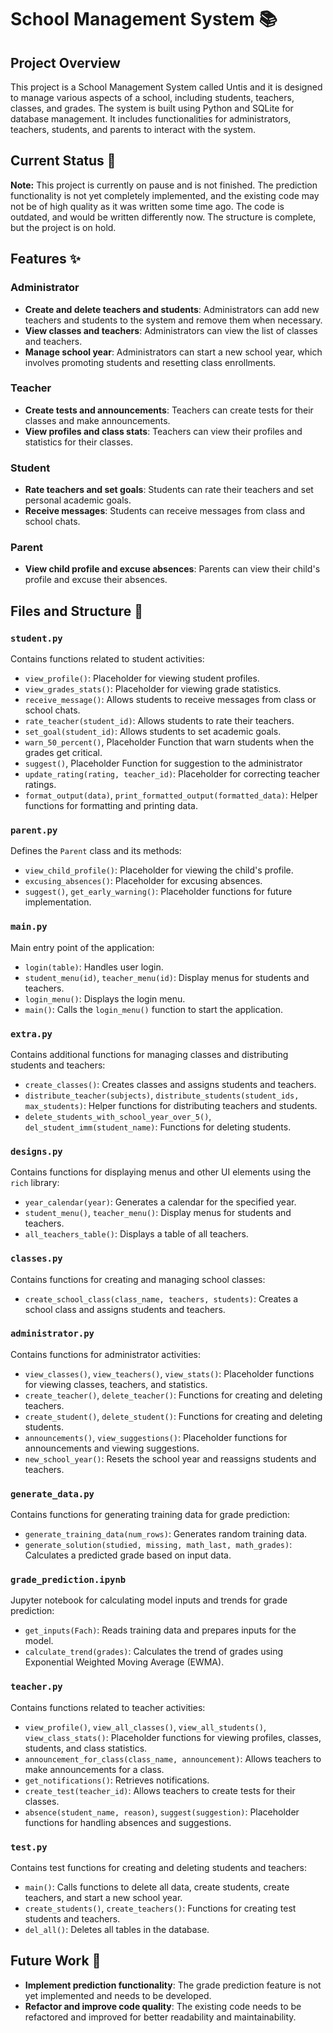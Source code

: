 # School Management System 📚

## Project Overview

This project is a School Management System called Untis and it is designed to manage various aspects of a school, including students, teachers, classes, and grades. The system is built using Python and SQLite for database management. It includes functionalities for administrators, teachers, students, and parents to interact with the system.

## Current Status 🚧

**Note:** This project is currently on pause and is not finished. The prediction functionality is not yet completely implemented, and the existing code may not be of high quality as it was written some time ago. The code is outdated, and would be written differently now. The structure is complete, but the project is on hold.

## Features ✨

### Administrator
- **Create and delete teachers and students**: Administrators can add new teachers and students to the system and remove them when necessary.
- **View classes and teachers**: Administrators can view the list of classes and teachers.
- **Manage school year**: Administrators can start a new school year, which involves promoting students and resetting class enrollments.

### Teacher
- **Create tests and announcements**: Teachers can create tests for their classes and make announcements.
- **View profiles and class stats**: Teachers can view their profiles and statistics for their classes.

### Student
- **Rate teachers and set goals**: Students can rate their teachers and set personal academic goals.
- **Receive messages**: Students can receive messages from class and school chats.

### Parent
- **View child profile and excuse absences**: Parents can view their child's profile and excuse their absences.

## Files and Structure 📂

### `student.py`
Contains functions related to student activities:
- `view_profile()`: Placeholder for viewing student profiles.
- `view_grades_stats()`: Placeholder for viewing grade statistics.
- `receive_message()`: Allows students to receive messages from class or school chats.
- `rate_teacher(student_id)`: Allows students to rate their teachers.
- `set_goal(student_id)`: Allows students to set academic goals.
- `warn_50_percent()`, Placeholder Function that warn students when the grades get critical.
- `suggest()`, Placeholder Function for suggestion to the administrator
- `update_rating(rating, teacher_id)`: Placeholder for correcting teacher ratings.
- `format_output(data)`, `print_formatted_output(formatted_data)`: Helper functions for formatting and printing data.

### `parent.py`
Defines the `Parent` class and its methods:
- `view_child_profile()`: Placeholder for viewing the child's profile.
- `excusing_absences()`: Placeholder for excusing absences.
- `suggest()`, `get_early_warning()`: Placeholder functions for future implementation.

### `main.py`
Main entry point of the application:
- `login(table)`: Handles user login.
- `student_menu(id)`, `teacher_menu(id)`: Display menus for students and teachers.
- `login_menu()`: Displays the login menu.
- `main()`: Calls the `login_menu()` function to start the application.

### `extra.py`
Contains additional functions for managing classes and distributing students and teachers:
- `create_classes()`: Creates classes and assigns students and teachers.
- `distribute_teacher(subjects)`, `distribute_students(student_ids, max_students)`: Helper functions for distributing teachers and students.
- `delete_students_with_school_year_over_5()`, `del_student_imm(student_name)`: Functions for deleting students.

### `designs.py`
Contains functions for displaying menus and other UI elements using the `rich` library:
- `year_calendar(year)`: Generates a calendar for the specified year.
- `student_menu()`, `teacher_menu()`: Display menus for students and teachers.
- `all_teachers_table()`: Displays a table of all teachers.

### `classes.py`
Contains functions for creating and managing school classes:
- `create_school_class(class_name, teachers, students)`: Creates a school class and assigns students and teachers.

### `administrator.py`
Contains functions for administrator activities:
- `view_classes()`, `view_teachers()`, `view_stats()`: Placeholder functions for viewing classes, teachers, and statistics.
- `create_teacher()`, `delete_teacher()`: Functions for creating and deleting teachers.
- `create_student()`, `delete_student()`: Functions for creating and deleting students.
- `announcements()`, `view_suggestions()`: Placeholder functions for announcements and viewing suggestions.
- `new_school_year()`: Resets the school year and reassigns students and teachers.

### `generate_data.py`
Contains functions for generating training data for grade prediction:
- `generate_training_data(num_rows)`: Generates random training data.
- `generate_solution(studied, missing, math_last, math_grades)`: Calculates a predicted grade based on input data.

### `grade_prediction.ipynb`
Jupyter notebook for calculating model inputs and trends for grade prediction:
- `get_inputs(Fach)`: Reads training data and prepares inputs for the model.
- `calculate_trend(grades)`: Calculates the trend of grades using Exponential Weighted Moving Average (EWMA).


### `teacher.py`
Contains functions related to teacher activities:
- `view_profile()`, `view_all_classes()`, `view_all_students()`, `view_class_stats()`: Placeholder functions for viewing profiles, classes, students, and class statistics.
- `announcement_for_class(class_name, announcement)`: Allows teachers to make announcements for a class.
- `get_notifications()`: Retrieves notifications.
- `create_test(teacher_id)`: Allows teachers to create tests for their classes.
- `absence(student_name, reason)`, `suggest(suggestion)`: Placeholder functions for handling absences and suggestions.

### `test.py`
Contains test functions for creating and deleting students and teachers:
- `main()`: Calls functions to delete all data, create students, create teachers, and start a new school year.
- `create_students()`, `create_teachers()`: Functions for creating test students and teachers.
- `del_all()`: Deletes all tables in the database.

## Future Work 🔮

- **Implement prediction functionality**: The grade prediction feature is not yet implemented and needs to be developed.
- **Refactor and improve code quality**: The existing code needs to be refactored and improved for better readability and maintainability.
